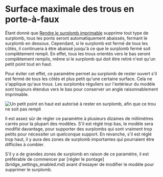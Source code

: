Surface maximale des trous en porte-à-faux
====
Étant donné que [Rendre le surplomb imprimable](conical_overhang_enabled.md) supprime tout type de surplomb, tous les ponts seront automatiquement abaissés, fermant le surplomb en dessous. Cependant, si le surplomb est fermé de tous les côtés, il continuera à être abaissé jusqu'à ce que le surplomb fermé soit complètement rempli. En effet, tous les trous orientés vers le bas seront complètement remplis, même si le surplomb qui doit être retiré n'est qu'un petit point tout en haut.

Pour éviter cet effet, ce paramètre permet au surplomb de rester ouvert s'il est fermé de tous les côtés et plus petit qu'une certaine surface. Cela ne s'applique qu'aux trous. Les surplombs réguliers sur l'extérieur du modèle sont toujours étendus vers le bas pour conserver un angle raisonnablement imprimable.

![Un petit point en haut est autorisé à rester en surplomb, afin que ce trou ne soit pas rempli](../images/conical_overhang_hole_size.png)

Il est assez sûr de régler ce paramètre à plusieurs dizaines de millimètres carrés pour la plupart des modèles. S'il est réglé trop bas, le modèle sera modifié davantage, pour supporter des surplombs qui sont vraiment trop petits pour nécessiter un quelconque support. En revanche, s'il est réglé trop haut, il y aura des zones de surplomb importantes qui pourraient être difficiles à combler.

S'il y a de grandes zones de surplomb en raison de ce paramètre, il est préférable de commencer par [régler le pontage] (bridge_settings_enabled.md) avant d'essayer de modifier le modèle pour supprimer le surplomb.

